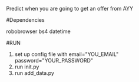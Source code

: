 Predict when you are going to get an offer from AYY

#Dependencies

  robobrowser
  bs4
  datetime

#RUN

  1. set up config file with 
  email="YOU_EMAIL"
  password="YOUR_PASSWORD"
  2. run init.py
  3. run add_data.py
